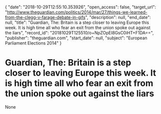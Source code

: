 {
  "date": "2018-10-29T12:55:10.353926", 
  "open_access": false, 
  "target_url": "http://www.theguardian.com/politics/2014/mar/27/things-we-learned-from-the-clegg-v-farage-debate-in-gifs", 
  "description": null, 
  "end_date": null, 
  "title": "Guardian, The: Britain is a step closer to leaving Europe this week. It is high time all who fear an exit from the union spoke out against the liars", 
  "record_id": "20181029T125510/o+NpZOpEI8GsC0iHT+F1DA==", 
  "publisher": "theguardian.com", 
  "start_date": null, 
  "subject": "European Parliament Elections 2014"
}

# Guardian, The: Britain is a step closer to leaving Europe this week. It is high time all who fear an exit from the union spoke out against the liars

None